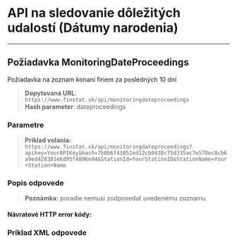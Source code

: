 # API na sledovanie dôležitých udalostí (Dátumy narodenia)

---
## Požiadavka MonitoringDateProceedings
Požiadavka na zoznam konaní firiem za posledných 10 dní 

> **Dopytovaná URL**: ```https://www.finstat.sk/api/monitoringdateproceedings```<br />
> **Hash parameter**: dateproceedings
### Parametre

[](../parts/parameters.md ':include')

> **Príklad volania:** ```https://www.finstat.sk/api/monitoringdateproceedings?apikey=YourAPIKey&hash=7b0b6f41052ed12cb0438c75d335ac7e578ec8cb6a9ed428301e6d95f4896e94&StationId=YourStationID&StationName=Your+Station+Name```

### Popis odpovede
[](../parts/monitoring-proceedings.md ':include')

> **Poznámka:** poradie nemusí zodpovedať uvedenému zoznamu

#### Návratové HTTP error kódy:
[](../parts/httperrorcodes.md ':include')

### Príklad XML odpovede
